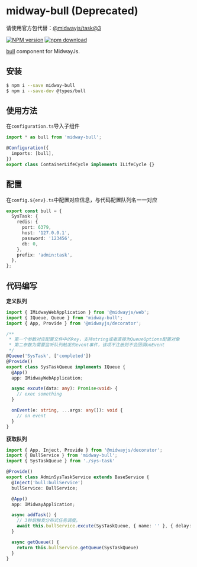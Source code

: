 # midway-bull (Deprecated)

请使用官方包代替：[@midwayjs/task@3](https://midwayjs.org/docs/extensions/task)

[![NPM version][npm-image]][npm-url]
[![npm download][download-image]][download-url]

[npm-image]: https://img.shields.io/npm/v/midway-bull.svg?style=flat-square
[npm-url]: https://npmjs.org/package/midway-bull
[download-image]: https://img.shields.io/npm/dm/midway-bull.svg?style=flat-square
[download-url]: https://npmjs.org/package/midway-bull

[bull](https://github.com/OptimalBits/bull) component for MidwayJs.

## 安装

```bash
$ npm i --save midway-bull
$ npm i --save-dev @types/bull
```

## 使用方法

在`configuration.ts`导入子组件

```typescript
import * as bull from 'midway-bull';

@Configuration({
  imports: [bull],
})
export class ContainerLifeCycle implements ILifeCycle {}
```

## 配置

在`config.${env}.ts`中配置对应信息，与代码配置队列名一一对应

```typescript
export const bull = {
  SysTask: {
    redis: {
      port: 6379,
      host: '127.0.0.1',
      password: '123456',
      db: 0,
    },
    prefix: 'admin:task',
  },
};
```

## 代码编写

**定义队列**

``` typescript
import { IMidwayWebApplication } from '@midwayjs/web';
import { IQueue, Queue } from 'midway-bull';
import { App, Provide } from '@midwayjs/decorator';

/**
 * 第一个参数对应配置文件中的key，支持string或者直接为QueueOptions配置对象
 * 第二参数为需要监听队列触发的event事件，该项不注册则不会回调onEvent
 */
@Queue('SysTask', ['completed'])
@Provide()
export class SysTaskQueue implements IQueue {
  @App()
  app: IMidwayWebApplication;

  async excute(data: any): Promise<void> {
    // exec something
  }

  onEvent(e: string, ...args: any[]): void {
    // on event
  }
}
```

**获取队列**

``` typescript
import { App, Inject, Provide } from '@midwayjs/decorator';
import { BullService } from 'midway-bull';
import { SysTaskQueue } from './sys-task'

@Provide()
export class AdminSysTaskService extends BaseService {
  @Inject('bull:bullService')
  bullService: BullService;

  @App()
  app: IMidwayApplication;

  async addTask() {
    // 3秒后触发分布式任务调度。
    await this.bullService.excute(SysTaskQueue, { name: '' }, { delay: 3000 })
  }

  async getQueue() {
    return this.bullService.getQueue(SysTaskQueue)
  }
}
```

